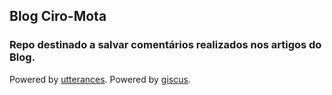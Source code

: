 ## Blog Ciro-Mota

### Repo destinado a salvar comentários realizados nos artigos do Blog.

Powered by [utterances](https://utteranc.es/).
Powered by [giscus](https://giscus.app/).

